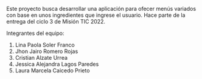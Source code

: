 Este proyecto busca desarrollar una aplicación para ofecer menús variados con base en unos ingredientes que ingrese el usuario.
Hace parte de la entrega del ciclo 3 de Misión TIC 2022.

Integrantes del equipo:
1. Lina Paola Soler Franco
2. Jhon Jairo Romero Rojas
3. Cristian Alzate Urrea
4. Jessica Alejandra Lagos Paredes
5. Laura Marcela Caicedo Prieto
